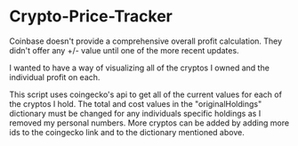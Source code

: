 # Crypto-Price-Tracker

Coinbase doesn't provide a comprehensive overall profit calculation.
They didn't offer any +/- value until one of the more recent updates.

I wanted to have a way of visualizing all of the cryptos I owned and the individual profit on each.

This script uses coingecko's api to get all of the current values for each of the cryptos I hold.
The total and cost values in the "originalHoldings" dictionary must be changed for any individuals specific holdings as I removed my personal numbers.
More cryptos can be added by adding more ids to the coingecko link and to the dictionary mentioned above. 
